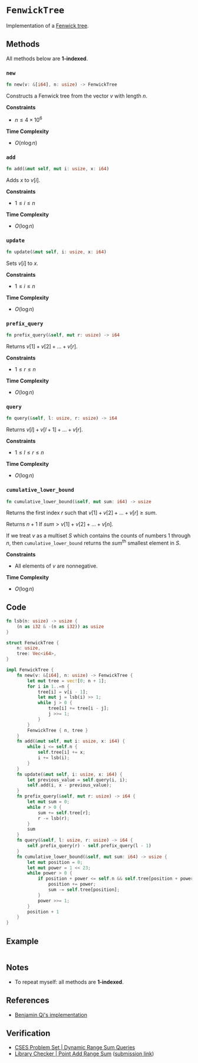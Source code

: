 # `FenwickTree`
Implementation of a [Fenwick tree](https://en.wikipedia.org/wiki/Fenwick_tree).

## Methods
All methods below are **1-indexed**.

### `new`
```rust
fn new(v: &[i64], n: usize) -> FenwickTree
```

Constructs a Fenwick tree from the vector $v$ with length $n$.

**Constraints**
- $n \le 4 \times 10^{6}$ 

**Time Complexity**
- $O(n \log n)$

### `add`
```rust
fn add(&mut self, mut i: usize, x: i64)
```

Adds $x$ to $v[i]$.

**Constraints**
- $1 \le i \le n$

**Time Complexity**
- $O(\log n)$

### `update`
```rust
fn update(&mut self, i: usize, x: i64)
```

Sets $v[i]$ to $x$.

**Constraints**
- $1 \le i \le n$

**Time Complexity**
- $O(\log n)$

### `prefix_query`
```rust
fn prefix_query(&self, mut r: usize) -> i64
```

Returns $v[1] + v[2] + \dots + v[r]$.

**Constraints**
- $1 \le r \le n$

**Time Complexity**
- $O(\log n)$

### `query`
```rust
fn query(&self, l: usize, r: usize) -> i64
```

Returns $v[l] + v[l + 1] + \dots + v[r]$.

**Constraints**
- $1 \le l \le r \le n$

**Time Complexity**
- $O(\log n)$

### `cumulative_lower_bound`
```rust
fn cumulative_lower_bound(&self, mut sum: i64) -> usize
```

Returns the first index $r$ such that $v[1] + v[2] + \dots + v[r] \ge sum$.

Returns $n + 1$ If $sum > v[1] + v[2] + \dots + v[n]$.

If we treat $v$ as a multiset $S$ which contains the counts of numbers $1$ through $n$, then `cumulative_lower_bound`  returns the $sum^{\text{th}}$ smallest element in $S$.

**Constraints**
- All elements of $v$ are nonnegative.

**Time Complexity**
- $O(\log n)$

## Code
```rust
fn lsb(n: usize) -> usize {
    (n as i32 & -(n as i32)) as usize
}

struct FenwickTree {
    n: usize,
    tree: Vec<i64>,
}

impl FenwickTree {
    fn new(v: &[i64], n: usize) -> FenwickTree {
        let mut tree = vec![0; n + 1];
        for i in 1..=n {
            tree[i] = v[i - 1];
            let mut j = lsb(i) >> 1;
            while j > 0 {
                tree[i] += tree[i - j];
                j >>= 1;
            }
        }
        FenwickTree { n, tree }
    }
    fn add(&mut self, mut i: usize, x: i64) {
        while i <= self.n {
            self.tree[i] += x;
            i += lsb(i);
        }
    }
    fn update(&mut self, i: usize, x: i64) {
        let previous_value = self.query(i, i);
        self.add(i, x - previous_value);
    }
    fn prefix_query(&self, mut r: usize) -> i64 {
        let mut sum = 0;
        while r > 0 {
            sum += self.tree[r];
            r -= lsb(r);
        }
        sum
    }
    fn query(&self, l: usize, r: usize) -> i64 {
        self.prefix_query(r) - self.prefix_query(l - 1)
    }
    fn cumulative_lower_bound(&self, mut sum: i64) -> usize {
        let mut position = 0;
        let mut power = 1 << 23;
        while power > 0 {
            if position + power <= self.n && self.tree[position + power] < sum {
                position += power;
                sum -= self.tree[position];
            }
            power >>= 1;
        }
        position + 1
    }
}
```

## Example
```rust

```

## Notes
- To repeat myself: all methods are **1-indexed**.

## References
- [Benjamin Qi's implementation](https://github.com/bqi343/USACO/blob/master/Implementations/content/data-structures/1D%20Range%20Queries%20(9.2)/BIT.h)

## Verification
- [CSES Problem Set | Dynamic Range Sum Queries](https://cses.fi/problemset/task/1648)
- [Library Checker | Point Add Range Sum](https://judge.yosupo.jp/problem/point_add_range_sum) ([submission link](https://judge.yosupo.jp/submission/94479))